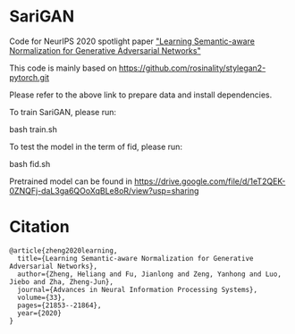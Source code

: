 # SariGAN
Code for NeurIPS 2020 spotlight paper ["Learning Semantic-aware Normalization for Generative Adversarial Networks"](https://papers.nips.cc/paper/2020/file/f885a14eaf260d7d9f93c750e1174228-Paper.pdf)

This code is mainly based on https://github.com/rosinality/stylegan2-pytorch.git 

Please refer to the above link to prepare data and install dependencies.


To train SariGAN, please run:

bash train.sh

To test the model in the term of fid, please run:

bash fid.sh


Pretrained model can be found in https://drive.google.com/file/d/1eT2QEK-0ZNQFj-daL3ga6QOoXqBLe8oR/view?usp=sharing

# Citation

    @article{zheng2020learning,
      title={Learning Semantic-aware Normalization for Generative Adversarial Networks},
      author={Zheng, Heliang and Fu, Jianlong and Zeng, Yanhong and Luo, Jiebo and Zha, Zheng-Jun},
      journal={Advances in Neural Information Processing Systems},
      volume={33},
      pages={21853--21864},
      year={2020}
    }

